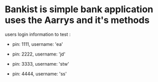 # Bankist is  simple bank application uses the Aarrys and it's methods 

users login information to test : 

- pin: 1111, username: 'ea'

- pin: 2222, username: 'jd'

- pin: 3333, username: 'stw'

- pin: 4444, username: 'ss'
